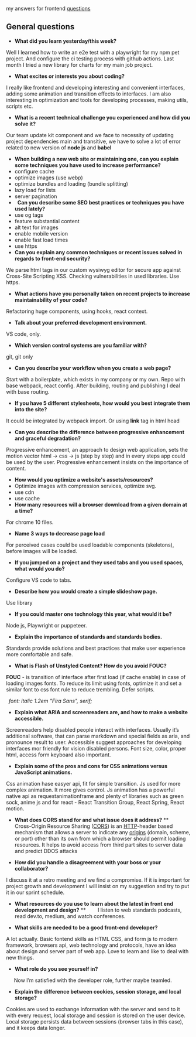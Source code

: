  my answers for frontend [questions](https://github.com/h5bp/Front-end-Developer-Interview-Questions/blob/main/src/questions/general-questions.md)
 
 ## General questions

- **What did you learn yesterday/this week?**

Well I learned how to write an e2e test with a playwright for my npm pet project. And configure the ci testing process with github actions. Last month I tried a new library for charts for my main job project.

- **What excites or interests you about coding?**

I really like frontend and developing interesting and convenient interfaces, adding some animation and transition effects to interfaces. I am also interesting in optimization and tools for developing processes, making utils, scripts etc.

- **What is a recent technical challenge you experienced and how did you solve it?**

Our team update kit component and we face to necessity of updating project dependencies main and transitive, we have to solve a lot of error related to new version of **node js** and **babel**

- **When building a new web site or maintaining one, can you explain some techniques you have used to increase performance?**
- configure cache
- optimize images (use webp)
- optimize bundles and loading (bundle splitting)
- lazy load for lists
- server pagination
- ` `**Can you describe some SEO best practices or techniques you have used lately?**
- use og tags
- feature substantial content
- alt text for images
- enable mobile version
- enable fast load times
- use https
- **Can you explain any common techniques or recent issues solved in regards to front-end security?**

We parse html tags in our custom wysiwyg editor for secure app against Cross-Site Scripting XSS. Checking vulnerabilities in used libraries. Use https.

- **What actions have you personally taken on recent projects to increase maintainability of your code?**

Refactoring huge components, using hooks, react context.

- **Talk about your preferred development environment.**

VS code, only.

- **Which version control systems are you familiar with?**

git, git only

- **Can you describe your workflow when you create a web page?**

Start with a boilerplate, which exists in my company or my own. Repo with base webpack, react config. After building, routing and publishing I deal with base routing.

- **If you have 5 different stylesheets, how would you best integrate them into the site?**

It could be integrated by webpack import. Or using **link** tag in html head

- **Can you describe the difference between progressive enhancement and graceful degradation?**

Progressive enhancement, an approach to design web application, sets the motion vector html -> css -> js (step by step) and in every steps app could be used by the user. Progressive enhancement insists on the importance of content.

- **How would you optimize a website's assets/resources?**
- Optimize images with compression services, optimize svg. 
- use cdn 
- use cache
- **How many resources will a browser download from a given domain at a time?**

For chrome 10 files.

- **Name 3 ways to decrease page load**

For perceived cases could be used loadable components (skeletons), before images will be loaded.

- **If you jumped on a project and they used tabs and you used spaces, what would you do?**

Configure VS code to tabs.

- **Describe how you would create a simple slideshow page.**

Use library

- **If you could master one technology this year, what would it be?**

Node js,  Playwright or puppeteer. 

- **Explain the importance of standards and standards bodies.**

Standards provide solutions and best practices that make user experience more comfortable and safe. 

- **What is Flash of Unstyled Content? How do you avoid FOUC?**

**FOUC** - is transition of interface after first load (if cache enable) in case of loading images fonts. To reduce its limit using fonts, optimize it and set a similar font to css font rule to reduce trembling. Defer scripts.

` `*font: italic 1.2em "Fira Sans", serif;* 

- **Explain what ARIA and screenreaders are, and how to make a website accessible.**

Screenreaders help disabled people interact with interfaces. Usually it’s additional software, that can parse markdown and special fields as aria, and pronounce result to user. Accessible suggest approaches for developing interfaces mor friendly for vision disabled persons. Font size, color, proper html, access form keyboard also important.

- **Explain some of the pros and cons for CSS animations versus JavaScript animations.**

Css animation hase easyer api, fit for simple transition. Js used  for more complex animation. It more gives control. Js animation has a powerful native api as requestanimationframe and plenty of libraries such as green sock, anime js  and for react - React Transition Group, React Spring, React motion.

- **What does CORS stand for and what issue does it address?**
**
`	`Cross-Origin Resource Sharing ([CORS](https://developer.mozilla.org/en-US/docs/Glossary/CORS)) is an [HTTP](https://developer.mozilla.org/en-US/docs/Glossary/HTTP)-header based mechanism that allows a server to indicate any [origins](https://developer.mozilla.org/en-US/docs/Glossary/Origin) (domain, scheme, or port) other than its own from which a browser should permit loading resources. It helps to avoid access from third part sites to server data and predict DDOS attacks

- **How did you handle a disagreement with your boss or your collaborator?**

I discuss it at a retro meeting and we find a compromise. If it is important for project growth and development I will insist on my suggestion and try to put it in our sprint schedule. 

- **What resources do you use to learn about the latest in front end development and design?**
**
`	 `I listen to web standards podcasts, read dev.to, medium, and watch conferences. 

- **What skills are needed to be a good front-end developer?**

A lot actually. Basic fontend skills as HTML CSS, and form js to modern framework, browsers api, web technology and protocols, have an idea about design and server part of web app. Love to learn and like to deal with new things.

- **What role do you see yourself in?**

`	`Now I’m satisfied with the developer role, further maybe teamled.

- **Explain the difference between cookies, session storage, and local storage?**

Cookies are used to exchange information with the server and send to it with every request, local storage and session is stored on the user device. Local storage persists data between sessions (browser tabs  in this case), and it keeps data longer.





